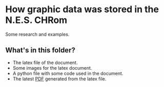 # How graphic data was stored in the N.E.S. CHRom

Some research and examples.

## What's in this folder?

- The latex file of the document.
- Some images for the latex document.
- A python file with some code used in the document.
- The latest [PDF](https://github.com/novalic/articles/blob/master/chr_files/document.pdf) generated from the latex file.
